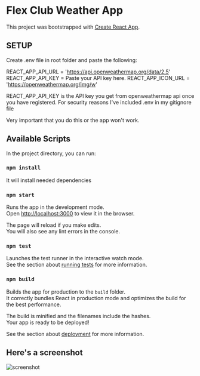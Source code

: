 # Flex Club Weather App

This project was bootstrapped with [Create React App](https://github.com/facebook/create-react-app).

## SETUP

Create .env file in root folder and paste the following:

REACT_APP_API_URL = 'https://api.openweathermap.org/data/2.5'
REACT_APP_API_KEY = Paste your API key here.
REACT_APP_ICON_URL = 'https://openweathermap.org/img/w'

REACT_APP_API_KEY is the API key you get from openweathermap api once you have registered. For security reasons I've included .env in my gitignore file

Very important that you do this or the app won't work.

## Available Scripts

In the project directory, you can run:

### `npm install`

It will install needed dependencies

### `npm start`

Runs the app in the development mode.\
Open [http://localhost:3000](http://localhost:3000) to view it in the browser.

The page will reload if you make edits.\
You will also see any lint errors in the console.

### `npm test`

Launches the test runner in the interactive watch mode.\
See the section about [running tests](https://facebook.github.io/create-react-app/docs/running-tests) for more information.

### `npm build`

Builds the app for production to the `build` folder.\
It correctly bundles React in production mode and optimizes the build for the best performance.

The build is minified and the filenames include the hashes.\
Your app is ready to be deployed!

See the section about [deployment](https://facebook.github.io/create-react-app/docs/deployment) for more information.


## Here's a screenshot

![screenshot](https://res.cloudinary.com/duz53ygxp/image/upload/v1619821198/Screenshot_2021-05-01_at_00.19.36.png)
